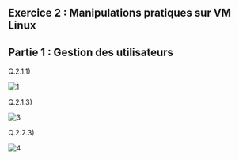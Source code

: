 ## Exercice 2 : Manipulations pratiques sur VM Linux

## Partie 1 : Gestion des utilisateurs

Q.2.1.1)

![1](https://github.com/user-attachments/assets/acaa6112-c9e8-420f-bdd4-8e4be1ae39a2)




Q.2.1.3)

![3](https://github.com/user-attachments/assets/80b2f377-6eba-420a-8047-98c2e2d94135)



Q.2.2.3)

![4](https://github.com/user-attachments/assets/85325b44-42a9-42db-895e-ddec3e9ed632)
